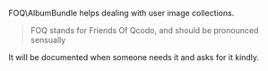 FOQ\AlbumBundle helps dealing with user image collections.

> FOQ stands for Friends Of Qcodo, and should be pronounced sensually

It will be documented when someone needs it and asks for it kindly.
